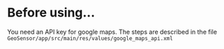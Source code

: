 Before using...
===============

You need an API key for google maps. The steps are described in the file
`GeoSensor/app/src/main/res/values/google_maps_api.xml`
